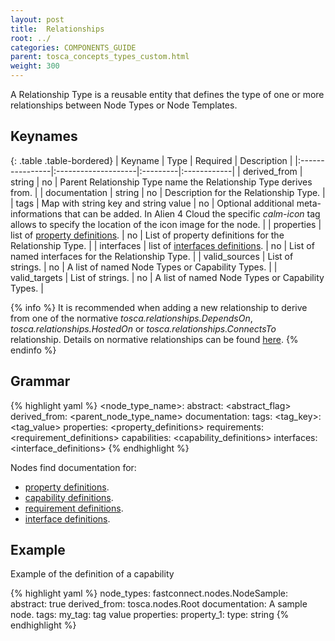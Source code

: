 ```yaml
---
layout: post
title:  Relationships
root: ../
categories: COMPONENTS_GUIDE
parent: tosca_concepts_types_custom.html
weight: 300
---
```


A Relationship Type is a reusable entity that defines the type of one or more relationships between Node Types or Node Templates.

## Keynames

{: .table .table-bordered}
| Keyname         | Type                | Required | Description |
|:----------------|:--------------------|:---------|:------------|
| derived_from    | string              | no       | Parent Relationship Type name the Relationship Type derives from. |
| documentation   | string              | no       | Description for the Relationship Type. |
| tags            | Map with string key and string value | no       | Optional additional meta-informations that can be added. In Alien 4 Cloud the specific _calm-icon_ tag allows to specify the location of the icon image for the node. |
| properties      | list of [property definitions](tosca_concepts_types_custom_properties.html).    | no       | List of property definitions for the Relationship Type. |
| interfaces      | list of [interfaces definitions](tosca_concepts_types_custom_properties.html).  | no       | List of named interfaces for the Relationship Type. |
| valid_sources   | List of strings.    | no       | A list of named Node Types or Capability Types. |
| valid_targets   | List of strings.    | no       | A list of named Node Types or Capability Types. |

{% info %}
It is recommended when adding a new relationship to derive from one of the normative _tosca.relationships.DependsOn_, _tosca.relationships.HostedOn_ or _tosca.relationships.ConnectsTo_ relationship. Details on normative relationships can be found [here](tosca_concepts_types_normative_relationships.html).
{% endinfo %}

## Grammar

{% highlight yaml %}
<node_type_name>:
  abstract: <abstract_flag>
  derived_from: <parent_node_type_name>
  documentation: <documentation>
  tags:
    <tag_key>: <tag_value>
  properties:
    <property_definitions>
  requirements:
    <requirement_definitions>
  capabilities:
    <capability_definitions>
  interfaces:
    <interface_definitions>
{% endhighlight %}

Nodes find documentation for:

 - [property definitions](tosca_concepts_types_custom_properties.html).
 - [capability definitions](tosca_concepts_types_custom_properties.html).
 - [requirement definitions](tosca_concepts_types_custom_properties.html).
 - [interface definitions](tosca_concepts_types_custom_properties.html).

## Example

Example of the definition of a capability

{% highlight yaml %}
node_types:
  fastconnect.nodes.NodeSample:
    abstract: true
    derived_from: tosca.nodes.Root
    documentation: A sample node.
    tags:
      my_tag: tag value
    properties:
      property_1:
        type: string
{% endhighlight %}
